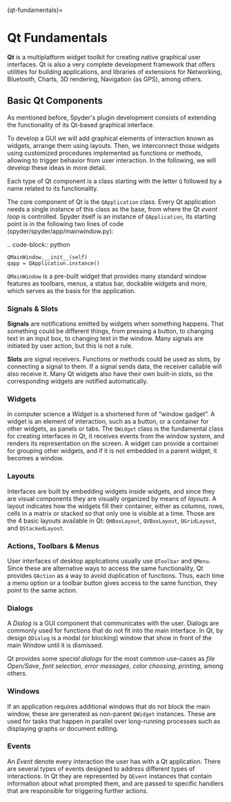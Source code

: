(qt-fundamentals)=
# Qt Fundamentals

**Qt** is a multiplatform widget toolkit for creating native graphical user interfaces. Qt is also a very complete development framework that offers utilities for building applications, and libraries of extensions for Networking, Bluetooth, Charts, 3D rendering, Navigation (as GPS), among others.

## Basic Qt Components

As mentioned before, Spyder's plugin development consists of extending the functionality of its Qt-based graphical interface.

To develop a GUI we will add graphical elements of interaction known as widgets, arrange them using layouts. Then, we interconnect those widgets using customized procedures implemented as functions or methods, allowing to trigger behavior from user interaction. In the following, we will develop these ideas in more detail.

Each type of Qt component is a class starting with the letter ``Q`` followed by a name related to its functionality.

The core component of Qt is the ``QApplication`` class. Every Qt application needs a single instance of this class as the base, from where the Qt *event loop* is controlled.
Spyder itself is an instance of ``QApplication``, its starting point is in the following two lines of code (spyder/spyder/app/mainwindow.py):

 .. code-block:: python

    QMainWindow.__init__(self)
    qapp = QApplication.instance()

``QMainWindow`` is a pre-built widget that provides many standard window features as toolbars, menus, a status bar, dockable widgets and more, which serves as the basis for the application.

### Signals & Slots

**Signals** are notifications emitted by widgets when something happens. That something could be different things, from pressing a button, to changing text in an input box, to changing text in the window.
 Many signals are initiated by user action, but this is not a rule.

**Slots** are signal receivers. Functions or methods could be used as slots, by connecting a signal to them.
If a signal sends data, the receiver callable will also receive it.
Many Qt widgets also have their own built-in slots, so the corresponding widgets are notified automatically.


### Widgets

In computer science a *Widget* is a shortened form of “window gadget”. A widget is an element of interaction, such as a button, or a container for other widgets, as panels or tabs.
The ``QWidget`` class is the fundamental class for creating interfaces in Qt, it receives events from the window system, and renders its representation on the screen. A widget can provide a container for grouping other widgets, and if it is not embedded in a parent widget, it becomes a window.


### Layouts

Interfaces are built by embedding widgets inside widgets, and since they are visual components they are visually organized by means of *layouts*.
A layout indicates how the widgets fill their container, either as columns, rows, cells in a matrix or stacked so that only one is visible at a time.
Those are the 4 basic layouts available in Qt: ``QHBoxLayout``, ``QVBoxLayout``, ``QGridLayout``, and ``QStackedLayout``.



### Actions, Toolbars & Menus

User interfaces of desktop applications usually use ``QToolbar`` and ``QMenu``. Since these are alternative ways to access the same functionality, Qt provides ``QAction`` as a way to avoid duplication of functions.
Thus, each time a menu option or a toolbar button gives access to the same function, they point to the same action.

### Dialogs

A *Dialog* is a GUI component that communicates with the user. Dialogs are commonly used for functions that do not fit into the main interface.
In Qt, by design ``QDialog`` is a modal (or blocking) window that show in front of the main Window until it is dismissed.

Qt provides some *special dialogs* for the most common use-cases as *file Open/Save*, *font selection*, *error messages*, *color choosing*, *printing*, among others.


### Windows

If an application requires additional windows that do not block the main window, these are generated as non-parent ``QWidget`` instances.
These are used for tasks that happen in parallel over long-running processes such as displaying graphs or document editing.


### Events

An *Event* denote every interaction the user has with a Qt application. There are several types of events designed to address different types of interactions.
In Qt they are represented by ``QEvent`` instances that contain information about what prompted them, and are passed to specific handlers that are responsible for triggering further actions.